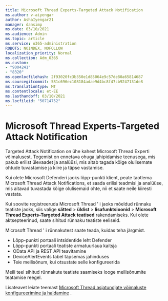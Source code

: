 ```yaml
---
title: Microsoft Thread Experts-Targeted Attack Notification
ms.author: v-aiyengar
author: AshaIyengar21
manager: dansimp
ms.date: 03/10/2021
ms.audience: Admin
ms.topic: article
ms.service: o365-administration
ROBOTS: NOINDEX, NOFOLLOW
localization_priority: Normal
ms.collection: Adm_O365
ms.custom:
- "9004241"
- "8320"
ms.openlocfilehash: 2f93020fc3b350e1d85064e9c57de80a65814687
ms.sourcegitcommit: 581c696ec108184adae9d4bc8f47cb9247131de8
ms.translationtype: MT
ms.contentlocale: et-EE
ms.lasthandoff: 03/10/2021
ms.locfileid: "50714752"
---
```

# <a name="microsoft-threat-experts---targeted-attack-notification"></a>Microsoft Thread Experts-Targeted Attack Notification

Targeted Attack Notification on ühe kahest Microsoft Thread Experti võimalusest. Tegemist on ennetava ohuga jahipidamise teenusega, mis pakub erilist ülevaadet ja analüüsi, mis aitab tagada kõige olulisemate ohtude tuvastamise ja kiire ja täpse vastamise.

Kui olete Microsoft Defenderi jaoks lõpp-punkti klient, peate taotlema Microsoft Thread Attack Notifications, et saada erilisi teadmisi ja analüüse, mis aitavad tuvastada kõige olulisemaid ohte, nii et saate neile kiiresti vastata.

Kui soovite registreeruda Microsoft Thread ' i jaoks mõeldud rünnaku teatiste jaoks, siis valige **sätted**  >  **üldist**  >  **lisafunktsioonid**  >  **Microsoft Thread Experts-Targeted Attack teatised** rakendamiseks. Kui olete aktsepteerinud, saate sihitud rünnaku teatiste eeliseid.

Microsoft Thread ' i rünnakutest saate teada, kuidas teha järgmist.

- Lõpp-punkti portaali intsidentide leht Defender
- Lõpp-punkti portaali teatiste armatuurlaua kaitsja
- OData API ja REST API teavitamine
- DeviceAlertEvents tabel täpsemas jahinduses
- Teie meilisõnum, kui otsustate selle konfigureerida

Meili teel sihitud rünnakute teatiste saamiseks looge meilisõnumite teatamise reegel. 

Lisateavet leiate teemast [Microsoft Thread asjatundjate võimaluste konfigureerimine ja haldamine](https://docs.microsoft.com/windows/security/threat-protection/microsoft-defender-atp/configure-microsoft-threat-experts) .
